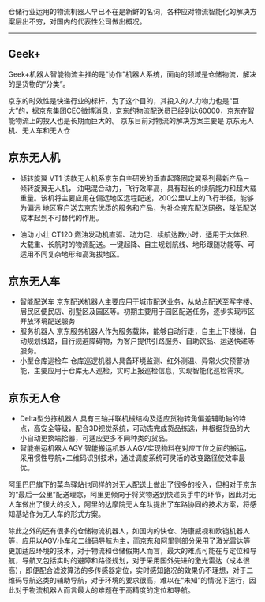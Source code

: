 仓储行业运用的物流机器人早已不在是新鲜的名词，各种应对物流智能化的解决方案层出不穷，对国内的代表性公司做出概况。

---
## Geek+
Geek+机器人智能物流主推的是“协作”机器人系统，面向的领域是仓储物流，解决的是货物的“分类”。


京东的时效性是快递行业的标杆，为了这个目的，其投入的人力物力也是“巨大”的，据京东集团CEO微博消息，京东的物流配送员已经到达60000，京东在智能物流上的投入也是长期而巨大的。
京东目前对物流的解决方案主要是
京东无人机、无人车和无人仓

京东无人机
---
- 倾转旋翼 VT1
该款无人机系京东自主研发的垂直起降固定翼系列最新产品－倾转旋翼无人机， 油电混合动力，飞行效率高，具有超长的续航能力和超大载重量。该机将主要应用在偏远地区远程配送，200公里以上的飞行半径，能够为偏远 地区客户送去京东优质的服务和产品，为补全京东配送网络，降低配送成本起到不可替代的作用。

- 油动 小壮 CT120
燃油发动机直驱、动力足、续航达数小时，适用于大体积、大载重、长航时的物流配送。一键起降、自主规划航线、地形跟随功能等、可适用不同复杂地形和高海拔地区。



京东无人车
---
- 智能配送车
京东配送机器人主要应用于城市配送业务，从站点配送至写字楼、居民区便民店、别墅区及园区等。初期主要用于园区配送任务，逐步实现市区开放环境配送服务
- 服务机器人
京东服务机器人作为服务载体，能够自动行走，自主上下楼梯，自动规划线路，自行规避障碍物，为客户提供引路服务、自助饮品、运送快递等服务。
- 小型仓库巡检车
仓库巡逻机器人具备环境监测、红外测温、异常火灾预警功能，主要应用于仓库无人巡检，实时上报巡检信息，实现智能化巡检需求。

京东无人仓
---
- Delta型分拣机器人
具有三轴并联机械结构及适应货物转角偏差辅助轴的特点，高安全等级，配合3D视觉系统，可动态完成货品拣选，并根据货品的大小自动更换端拾器，可适应更多不同种类的货品。
- 智能搬运机器人AGV
智能搬运机器人AGV实现物料在对应工位之间的搬运，采用惯性导航+二维码识别技术，通过调度系统可灵活的改变路径使效率最优。

阿里巴巴旗下的菜鸟驿站也同样的对无人配送上做出了很多的投入，但相对于京东的“最后一公里”配送理念，阿里更倾向于将货物送到快递员手中的环节，因此对无人车做出了很大的投入，阿里的达摩院无人车队提出了车路协同的技术方案，将感知基站作为无人车的形式方案。

除此之外的还有很多的仓储物流机器人，如国内的快仓、海康威视和欧铠机器人等，应用以AGV小车和二维码导航为主，而京东和阿里则部分采用了激光雷达等更加适应环境的技术，对于物流和仓储假期人而言，最大的难点可能在与定位和导航，导航又包括实时的避障和路径规划，对于采用国外先进的激光雷达（成本很高），即便配合滤波算法的多传感器定位，实时感知路况的效果仍不理想，对于二维码导航这类的辅助导航，对于环境的要求很高，难以在“未知”的情况下运行，因此对于物流机器人而言最大的难题在于高精度的定位和导航。
